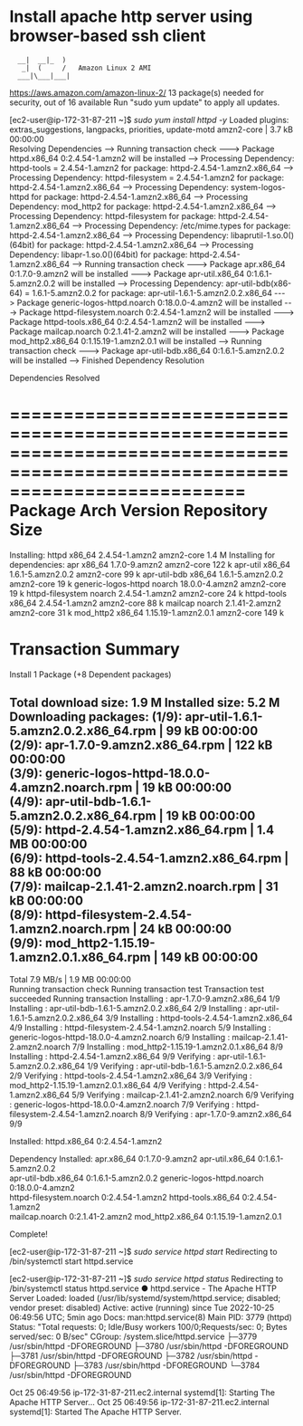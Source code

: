 # Install apache http server using browser-based ssh client
      
      
      __|  __|_  )
       _|  (     /   Amazon Linux 2 AMI
      ___|\___|___|

https://aws.amazon.com/amazon-linux-2/
13 package(s) needed for security, out of 16 available
Run "sudo yum update" to apply all updates.

[ec2-user@ip-172-31-87-211 ~]$ *sudo yum install httpd -y*
Loaded plugins: extras_suggestions, langpacks, priorities, update-motd
amzn2-core                                                                                             | 3.7 kB  00:00:00     
Resolving Dependencies
--> Running transaction check
---> Package httpd.x86_64 0:2.4.54-1.amzn2 will be installed
--> Processing Dependency: httpd-tools = 2.4.54-1.amzn2 for package: httpd-2.4.54-1.amzn2.x86_64
--> Processing Dependency: httpd-filesystem = 2.4.54-1.amzn2 for package: httpd-2.4.54-1.amzn2.x86_64
--> Processing Dependency: system-logos-httpd for package: httpd-2.4.54-1.amzn2.x86_64
--> Processing Dependency: mod_http2 for package: httpd-2.4.54-1.amzn2.x86_64
--> Processing Dependency: httpd-filesystem for package: httpd-2.4.54-1.amzn2.x86_64
--> Processing Dependency: /etc/mime.types for package: httpd-2.4.54-1.amzn2.x86_64
--> Processing Dependency: libaprutil-1.so.0()(64bit) for package: httpd-2.4.54-1.amzn2.x86_64
--> Processing Dependency: libapr-1.so.0()(64bit) for package: httpd-2.4.54-1.amzn2.x86_64
--> Running transaction check
---> Package apr.x86_64 0:1.7.0-9.amzn2 will be installed
---> Package apr-util.x86_64 0:1.6.1-5.amzn2.0.2 will be installed
--> Processing Dependency: apr-util-bdb(x86-64) = 1.6.1-5.amzn2.0.2 for package: apr-util-1.6.1-5.amzn2.0.2.x86_64
---> Package generic-logos-httpd.noarch 0:18.0.0-4.amzn2 will be installed
---> Package httpd-filesystem.noarch 0:2.4.54-1.amzn2 will be installed
---> Package httpd-tools.x86_64 0:2.4.54-1.amzn2 will be installed
---> Package mailcap.noarch 0:2.1.41-2.amzn2 will be installed
---> Package mod_http2.x86_64 0:1.15.19-1.amzn2.0.1 will be installed
--> Running transaction check
---> Package apr-util-bdb.x86_64 0:1.6.1-5.amzn2.0.2 will be installed
--> Finished Dependency Resolution

Dependencies Resolved

==============================================================================================================================
 Package                            Arch                  Version                             Repository                 Size
==============================================================================================================================
Installing:
 httpd                              x86_64                2.4.54-1.amzn2                      amzn2-core                1.4 M
Installing for dependencies:
 apr                                x86_64                1.7.0-9.amzn2                       amzn2-core                122 k
 apr-util                           x86_64                1.6.1-5.amzn2.0.2                   amzn2-core                 99 k
 apr-util-bdb                       x86_64                1.6.1-5.amzn2.0.2                   amzn2-core                 19 k
 generic-logos-httpd                noarch                18.0.0-4.amzn2                      amzn2-core                 19 k
 httpd-filesystem                   noarch                2.4.54-1.amzn2                      amzn2-core                 24 k
 httpd-tools                        x86_64                2.4.54-1.amzn2                      amzn2-core                 88 k
 mailcap                            noarch                2.1.41-2.amzn2                      amzn2-core                 31 k
 mod_http2                          x86_64                1.15.19-1.amzn2.0.1                 amzn2-core                149 k

Transaction Summary
==============================================================================================================================
Install  1 Package (+8 Dependent packages)

Total download size: 1.9 M
Installed size: 5.2 M
Downloading packages:
(1/9): apr-util-1.6.1-5.amzn2.0.2.x86_64.rpm                                                           |  99 kB  00:00:00     
(2/9): apr-1.7.0-9.amzn2.x86_64.rpm                                                                    | 122 kB  00:00:00     
(3/9): generic-logos-httpd-18.0.0-4.amzn2.noarch.rpm                                                   |  19 kB  00:00:00     
(4/9): apr-util-bdb-1.6.1-5.amzn2.0.2.x86_64.rpm                                                       |  19 kB  00:00:00     
(5/9): httpd-2.4.54-1.amzn2.x86_64.rpm                                                                 | 1.4 MB  00:00:00     
(6/9): httpd-tools-2.4.54-1.amzn2.x86_64.rpm                                                           |  88 kB  00:00:00     
(7/9): mailcap-2.1.41-2.amzn2.noarch.rpm                                                               |  31 kB  00:00:00     
(8/9): httpd-filesystem-2.4.54-1.amzn2.noarch.rpm                                                      |  24 kB  00:00:00     
(9/9): mod_http2-1.15.19-1.amzn2.0.1.x86_64.rpm                                                        | 149 kB  00:00:00     
------------------------------------------------------------------------------------------------------------------------------
Total                                                                                         7.9 MB/s | 1.9 MB  00:00:00     
Running transaction check
Running transaction test
Transaction test succeeded
Running transaction
  Installing : apr-1.7.0-9.amzn2.x86_64                                                                                   1/9 
  Installing : apr-util-bdb-1.6.1-5.amzn2.0.2.x86_64                                                                      2/9 
  Installing : apr-util-1.6.1-5.amzn2.0.2.x86_64                                                                          3/9 
  Installing : httpd-tools-2.4.54-1.amzn2.x86_64                                                                          4/9 
  Installing : httpd-filesystem-2.4.54-1.amzn2.noarch                                                                     5/9 
  Installing : generic-logos-httpd-18.0.0-4.amzn2.noarch                                                                  6/9 
  Installing : mailcap-2.1.41-2.amzn2.noarch                                                                              7/9 
  Installing : mod_http2-1.15.19-1.amzn2.0.1.x86_64                                                                       8/9 
  Installing : httpd-2.4.54-1.amzn2.x86_64                                                                                9/9 
  Verifying  : apr-util-1.6.1-5.amzn2.0.2.x86_64                                                                          1/9 
  Verifying  : apr-util-bdb-1.6.1-5.amzn2.0.2.x86_64                                                                      2/9 
  Verifying  : httpd-tools-2.4.54-1.amzn2.x86_64                                                                          3/9 
  Verifying  : mod_http2-1.15.19-1.amzn2.0.1.x86_64                                                                       4/9 
  Verifying  : httpd-2.4.54-1.amzn2.x86_64                                                                                5/9 
  Verifying  : mailcap-2.1.41-2.amzn2.noarch                                                                              6/9 
  Verifying  : generic-logos-httpd-18.0.0-4.amzn2.noarch                                                                  7/9 
  Verifying  : httpd-filesystem-2.4.54-1.amzn2.noarch                                                                     8/9 
  Verifying  : apr-1.7.0-9.amzn2.x86_64                                                                                   9/9 

Installed:
  httpd.x86_64 0:2.4.54-1.amzn2                                                                                               

Dependency Installed:
  apr.x86_64 0:1.7.0-9.amzn2                                   apr-util.x86_64 0:1.6.1-5.amzn2.0.2                            
  apr-util-bdb.x86_64 0:1.6.1-5.amzn2.0.2                      generic-logos-httpd.noarch 0:18.0.0-4.amzn2                    
  httpd-filesystem.noarch 0:2.4.54-1.amzn2                     httpd-tools.x86_64 0:2.4.54-1.amzn2                            
  mailcap.noarch 0:2.1.41-2.amzn2                              mod_http2.x86_64 0:1.15.19-1.amzn2.0.1                         

Complete!

[ec2-user@ip-172-31-87-211 ~]$ *sudo service httpd start*
Redirecting to /bin/systemctl start httpd.service

[ec2-user@ip-172-31-87-211 ~]$ *sudo service httpd status*
Redirecting to /bin/systemctl status httpd.service
● httpd.service - The Apache HTTP Server
   Loaded: loaded (/usr/lib/systemd/system/httpd.service; disabled; vendor preset: disabled)
   Active: active (running) since Tue 2022-10-25 06:49:56 UTC; 5min ago
     Docs: man:httpd.service(8)
 Main PID: 3779 (httpd)
   Status: "Total requests: 0; Idle/Busy workers 100/0;Requests/sec: 0; Bytes served/sec:   0 B/sec"
   CGroup: /system.slice/httpd.service
           ├─3779 /usr/sbin/httpd -DFOREGROUND
           ├─3780 /usr/sbin/httpd -DFOREGROUND
           ├─3781 /usr/sbin/httpd -DFOREGROUND
           ├─3782 /usr/sbin/httpd -DFOREGROUND
           ├─3783 /usr/sbin/httpd -DFOREGROUND
           └─3784 /usr/sbin/httpd -DFOREGROUND

Oct 25 06:49:56 ip-172-31-87-211.ec2.internal systemd[1]: Starting The Apache HTTP Server...
Oct 25 06:49:56 ip-172-31-87-211.ec2.internal systemd[1]: Started The Apache HTTP Server.
